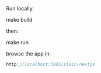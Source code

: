 Run locally:

make build

then:

make run

browse the app in:

```js
http://localhost:3005/plain-nextjs
```

